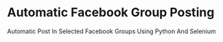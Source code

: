 # Automatic Facebook Group Posting
Automatic Post In Selected Facebook Groups Using Python And Selenium
